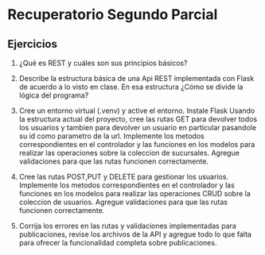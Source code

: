 # Recuperatorio Segundo Parcial

## Ejercicios

1. ¿Qué es REST y cuáles son sus principios básicos?

2. Describe la estructura básica de una Api REST implementada con Flask de acuerdo a lo visto en clase. En esa estructura ¿Cómo se divide la lógica del programa?

3. Cree un entorno virtual (.venv) y active el entorno. Instale Flask
   Usando la estructura actual del proyecto, cree las rutas GET para devolver todos los usuarios y tambien para devolver un usuario en particular pasandole su id como parametro de la url. Implemente los metodos correspondientes en el controlador y las funciones en los modelos para realizar las operaciones sobre la coleccion de sucursales. Agregue validaciones para que las rutas funcionen correctamente.

4. Cree las rutas POST,PUT y DELETE para gestionar los usuarios. Implemente los metodos correspondientes en el controlador y las funciones en los modelos para realizar las operaciones CRUD sobre la coleccion de usuarios. Agregue validaciones para que las rutas funcionen correctamente.

5. Corrija los errores en las rutas y validaciones implementadas para publicaciones, revise los archivos de la API y agregue todo lo que falta para ofrecer la funcionalidad completa sobre publicaciones.
